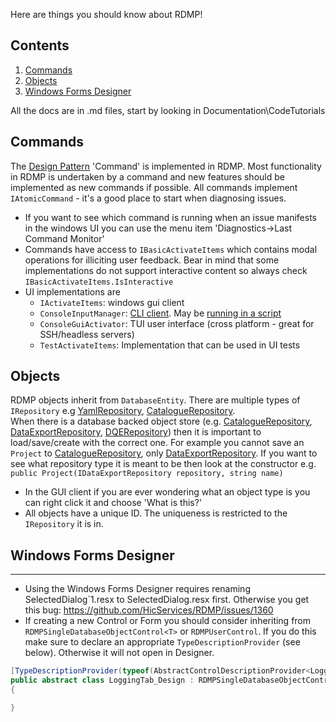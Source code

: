 Here are things you should know about RDMP!

## Contents

1. [Commands](#Commands)
1. [Objects](#Objects)
1. [Windows Forms Designer](#windows-forms-designer)

All the docs are in .md files, start by looking in Documentation\CodeTutorials

## Commands
The [Design Pattern](https://en.wikipedia.org/wiki/Software_design_pattern) 'Command' is implemented in RDMP.  Most functionality in RDMP is undertaken by a command and new features should be implemented as new commands if possible. 
All commands implement `IAtomicCommand` - it's a good place to start when diagnosing issues.

- If you want to see which command is running when an issue manifests in the windows UI you can use the menu item 'Diagnostics->Last Command Monitor'
- Commands have access to `IBasicActivateItems` which contains modal operations for illiciting user feedback.  Bear in mind that some implementations do not support interactive content so always check `IBasicActivateItems.IsInteractive`
- UI implementations are
  - `IActivateItems`: windows gui client
  - `ConsoleInputManager`: [CLI client](./Documentation/CodeTutorials/RdmpCommandLine.md).  May be [running in a script](./Documentation/CodeTutorials/RdmpCommandLine.md#scripting)
  - `ConsoleGuiActivator`: TUI user interface (cross platform - great for SSH/headless servers)
  - `TestActivateItems`: Implementation that can be used in UI tests

## Objects 

RDMP objects inherit from `DatabaseEntity`.  There are multiple types of `IRepository` e.g [YamlRepository], [CatalogueRepository].  
When there is a database backed object store (e.g. [CatalogueRepository], [DataExportRepository], [DQERepository]) then it is important
to load/save/create with the correct one.  For example you cannot save an `Project` to [CatalogueRepository], only [DataExportRepository].
If you want to see what repository type it is meant to be then look at the constructor e.g. `public Project(IDataExportRepository repository, string name)`

- In the GUI client if you are ever wondering what an object type is you can right click it and choose 'What is this?'
- All objects have a unique ID.  The uniqueness is restricted to the `IRepository` it is in.


## Windows Forms Designer
------------------------------------
- Using the Windows Forms Designer requires renaming SelectedDialog`1.resx to
  SelectedDialog.resx first.  Otherwise you get this bug:
  https://github.com/HicServices/RDMP/issues/1360
- If creating a new Control or Form you should consider inheriting from
  `RDMPSingleDatabaseObjectControl<T>` or `RDMPUserControl`.  If you do
  this make sure to declare an appropriate `TypeDescriptionProvider`
  (see below).  Otherwise it will not open in Designer.

```csharp
[TypeDescriptionProvider(typeof(AbstractControlDescriptionProvider<LoggingTab_Design, UserControl>))]
public abstract class LoggingTab_Design : RDMPSingleDatabaseObjectControl<YourSingleObjType>
{

}
```


[YamlRepository]: /Rdmp.CoreRepositories/YamlRepository.cs
[CatalogueRepository]: ./Rdmp.CoreRepositories/CatalogueRepository.cs
[DataExportRepository]: ./Rdmp.Core/Repositories/DataExportRepository.cs
[DQERepository]: ./Rdmp.Core/Repositories/DQERepository.cs
[Project]: ./Documentation/CodeTutorials/Glossary.md#Project